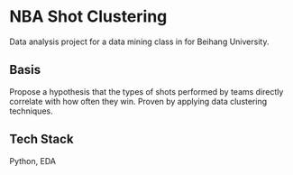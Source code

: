 # NBA Shot Clustering

Data analysis project for a data mining class in for Beihang University.

## Basis

Propose a hypothesis that the types of shots performed by teams directly correlate with how often they win. Proven by applying data clustering techniques.

## Tech Stack

Python, EDA